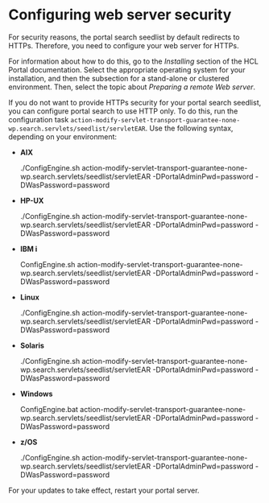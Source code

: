 # Configuring web server security

For security reasons, the portal search seedlist by default redirects to HTTPs. Therefore, you need to configure your web server for HTTPs.

For information about how to do this, go to the *Installing* section of the HCL Portal documentation. Select the appropriate operating system for your installation, and then the subsection for a stand-alone or clustered environment. Then, select the topic about *Preparing a remote Web server*.

If you do not want to provide HTTPs security for your portal search seedlist, you can configure portal search to use HTTP only. To do this, run the configuration task `action-modify-servlet-transport-guarantee-none-wp.search.servlets/seedlist/servletEAR`. Use the following syntax, depending on your environment:

-   **AIX**

    ./ConfigEngine.sh action-modify-servlet-transport-guarantee-none-wp.search.servlets/seedlist/servletEAR -DPortalAdminPwd=password -DWasPassword=password

-   **HP-UX**

    ./ConfigEngine.sh action-modify-servlet-transport-guarantee-none-wp.search.servlets/seedlist/servletEAR -DPortalAdminPwd=password -DWasPassword=password

-   **IBM i**

    ConfigEngine.sh action-modify-servlet-transport-guarantee-none-wp.search.servlets/seedlist/servletEAR -DPortalAdminPwd=password -DWasPassword=password

-   **Linux**

    ./ConfigEngine.sh action-modify-servlet-transport-guarantee-none-wp.search.servlets/seedlist/servletEAR -DPortalAdminPwd=password -DWasPassword=password

-   **Solaris**

    ./ConfigEngine.sh action-modify-servlet-transport-guarantee-none-wp.search.servlets/seedlist/servletEAR -DPortalAdminPwd=password -DWasPassword=password

-   **Windows**

    ConfigEngine.bat action-modify-servlet-transport-guarantee-none-wp.search.servlets/seedlist/servletEAR -DPortalAdminPwd=password -DWasPassword=password

-   **z/OS**

    ./ConfigEngine.sh action-modify-servlet-transport-guarantee-none-wp.search.servlets/seedlist/servletEAR -DPortalAdminPwd=password -DWasPassword=password


For your updates to take effect, restart your portal server.

